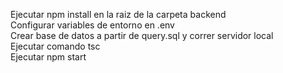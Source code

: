Ejecutar npm install en la raiz de la carpeta backend  
Configurar variables de entorno en .env  
Crear base de datos a partir de query.sql y correr servidor local  
Ejecutar comando tsc  
Ejecutar npm start